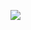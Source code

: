 [![](https://mermaid.ink/img/pako:eNptks9uwyAMxl8l4pRp7QtEu1TbZYdV1TrtlIsLTmKJ4MiBamvXdx_50yRTxgEwfOb3Ab4qzQZVprSFtn0hKAXq3CWx0aFih8nTz3abvGMjbIJneQstabBrya4BQVvxB1os2JHmtWYPZyzBsLw6j-LQD5Kh7x2sSddhN0kePWuQ9GGKGwjtn4U2ojWxgzE3PXohVyZ1H42625K2Nj3jLJXx9PEIF2oUnlHg0RlcwilmE8gziyDxJ1_S_4CrF5h5-EUnkgOU5CbnQeyCaWi43Z7PsDtBurQTwNIF7ul3tNqo6LsGMvGLe1SufIU15iqLU4MFBOtzlbtOCvHZj99Oq8xLwI0SDmWlsgJsG6PQmHjrsUSmVTTU_dVYRN1w-wUEcMOE?type=png)](https://mermaid.live/edit#pako:eNptks9uwyAMxl8l4pRp7QtEu1TbZYdV1TrtlIsLTmKJ4MiBamvXdx_50yRTxgEwfOb3Ab4qzQZVprSFtn0hKAXq3CWx0aFih8nTz3abvGMjbIJneQstabBrya4BQVvxB1os2JHmtWYPZyzBsLw6j-LQD5Kh7x2sSddhN0kePWuQ9GGKGwjtn4U2ojWxgzE3PXohVyZ1H42625K2Nj3jLJXx9PEIF2oUnlHg0RlcwilmE8gziyDxJ1_S_4CrF5h5-EUnkgOU5CbnQeyCaWi43Z7PsDtBurQTwNIF7ul3tNqo6LsGMvGLe1SufIU15iqLU4MFBOtzlbtOCvHZj99Oq8xLwI0SDmWlsgJsG6PQmHjrsUSmVTTU_dVYRN1w-wUEcMOE)